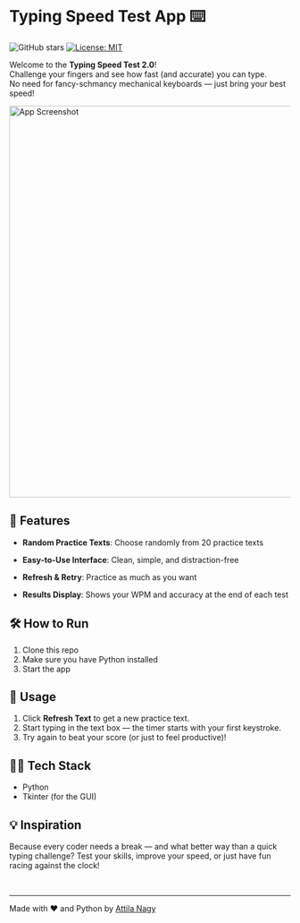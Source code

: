 # Typing Speed Test App ⌨️
![GitHub stars](https://img.shields.io/github/stars/AttilaNagyDev/typing_speed_test)
[![License: MIT](https://img.shields.io/badge/License-MIT-green.svg)](LICENSE.txt)

Welcome to the **Typing Speed Test 2.0**!<br>
Challenge your fingers and see how fast (and accurate) you can type.<br>
No need for fancy-schmancy mechanical keyboards — just bring your best speed!

<img src="https://res.cloudinary.com/dguji3exb/image/upload/v1755808902/Screenshot_2025-08-21_at_21.33.07_p0bw3b.png" alt="App Screenshot" width="700">

## 🚀 Features

- **Random Practice Texts**: Choose randomly from 20 practice texts

- **Easy-to-Use Interface**: Clean, simple, and distraction-free
- **Refresh & Retry**: Practice as much as you want
- **Results Display**: Shows your WPM and accuracy at the end of each test

## 🛠️ How to Run

1. Clone this repo
2. Make sure you have Python installed
3. Start the app

## 🎨 Usage

1. Click **Refresh Text** to get a new practice text.
2. Start typing in the text box — the timer starts with your first keystroke.
3. Try again to beat your score (or just to feel productive)!

## 🧑‍💻 Tech Stack

- Python
- Tkinter (for the GUI)

## 💡 Inspiration

Because every coder needs a break — and what better way than a quick typing challenge? Test your skills, improve your speed, or just have fun racing against the clock!

<br>

---

Made with ❤️ and Python by [Attila Nagy](https://attilanagy.dev)
